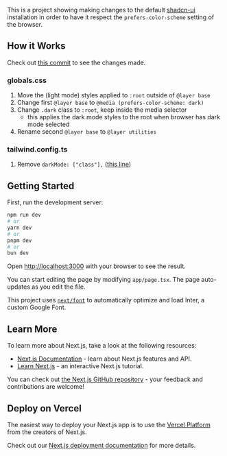 This is a project showing making changes to the default [shadcn-ui](https://ui.shadcn.com/) installation in order to have it respect the `prefers-color-scheme` setting of the browser.

## How it Works

Check out [this commit](https://github.com/nsylv/next-shadcn-ui-prefers-color-scheme/commit/2f3426410e3bb6413bb6d4793dd720dec3eb4e41) to see the changes made.

### globals.css

1. Move the (light mode) styles applied to `:root` outside of `@layer base`
2. Change first `@layer base` to `@media (prefers-color-scheme: dark)`
3. Change `.dark` class to `:root`, keep inside the media selector
   - this applies the dark mode styles to the root when browser has dark mode selected
4. Rename second `@layer base` to `@layer utilities`

### tailwind.config.ts

1. Remove `darkMode: ["class"],` ([this line](https://github.com/nsylv/next-shadcn-ui-prefers-color-scheme/commit/2f3426410e3bb6413bb6d4793dd720dec3eb4e41#diff-655dc9e3d0aa561e3fa164bf48bd89cb0f5da65e0a567f8ebbf9dd791a0e7f40L4))

## Getting Started

First, run the development server:

```bash
npm run dev
# or
yarn dev
# or
pnpm dev
# or
bun dev
```

Open [http://localhost:3000](http://localhost:3000) with your browser to see the result.

You can start editing the page by modifying `app/page.tsx`. The page auto-updates as you edit the file.

This project uses [`next/font`](https://nextjs.org/docs/basic-features/font-optimization) to automatically optimize and load Inter, a custom Google Font.

## Learn More

To learn more about Next.js, take a look at the following resources:

- [Next.js Documentation](https://nextjs.org/docs) - learn about Next.js features and API.
- [Learn Next.js](https://nextjs.org/learn) - an interactive Next.js tutorial.

You can check out [the Next.js GitHub repository](https://github.com/vercel/next.js/) - your feedback and contributions are welcome!

## Deploy on Vercel

The easiest way to deploy your Next.js app is to use the [Vercel Platform](https://vercel.com/new?utm_medium=default-template&filter=next.js&utm_source=create-next-app&utm_campaign=create-next-app-readme) from the creators of Next.js.

Check out our [Next.js deployment documentation](https://nextjs.org/docs/deployment) for more details.
